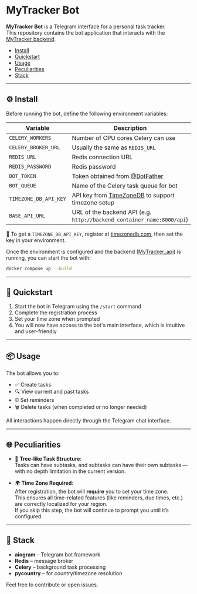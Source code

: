 # MyTracker Bot

**MyTracker Bot** is a Telegram interface for a personal task tracker.  
This repository contains the bot application that interacts with the [MyTracker backend](https://github.com/TheAppleKingy/MyTracker_api).

- [Install](#install)
- [Quickstart](#quickstart)
- [Usage](#usage)
- [Peculiarities](#peculiarities)
- [Stack](#stack)

---

## ⚙️ Install

Before running the bot, define the following environment variables:

| Variable              | Description                                                                  |
|-----------------------|------------------------------------------------------------------------------|
| `CELERY_WORKERS`      | Number of CPU cores Celery can use                                           |
| `CELERY_BROKER_URL`   | Usually the same as `REDIS_URL`                                              |
| `REDIS_URL`           | Redis connection URL                                                         |
| `REDIS_PASSWORD`      | Redis password                                                               |
| `BOT_TOKEN`           | Token obtained from [@BotFather](https://t.me/BotFather)                     |
| `BOT_QUEUE`           | Name of the Celery task queue for bot                                        |
| `TIMEZONE_DB_API_KEY` | API key from [TimeZoneDB](https://timezonedb.com/) to support timezone setup |
| `BASE_API_URL`        | URL of the backend API (e.g. `http://backend_container_name:8000/api`)       |

📌 To get a `TIMEZONE_DB_API_KEY`, register at [timezonedb.com](https://timezonedb.com/), then set the key in your environment.

Once the environment is configured and the backend ([MyTracker_api](https://github.com/TheAppleKingy/MyTracker_api)) is running, you can start the bot with:

```bash
docker compose up --build
```

---

## 🚀 Quickstart

1. Start the bot in Telegram using the `/start` command  
2. Complete the registration process  
3. Set your time zone when prompted  
4. You will now have access to the bot's main interface, which is intuitive and user-friendly

---

## 📦 Usage

The bot allows you to:

- ✅ Create tasks
- 🔍 View current and past tasks
- ⏰ Set reminders
- 🗑️ Delete tasks (when completed or no longer needed)

All interactions happen directly through the Telegram chat interface.

---

## 🌐 Peculiarities

- 🧩 **Tree-like Task Structure**:  
  Tasks can have subtasks, and subtasks can have their own subtasks — with no depth limitation in the current version.

- 🌍 **Time Zone Required**:  
  After registration, the bot will **require** you to set your time zone.  
  This ensures all time-related features (like reminders, due times, etc.) are correctly localized for your region.  
  If you skip this step, the bot will continue to prompt you until it’s configured.

---

## 🧰 Stack

- **aiogram** – Telegram bot framework  
- **Redis** – message broker  
- **Celery** – background task processing  
- **pycountry** – for country/timezone resolution

Feel free to contribute or open issues.
